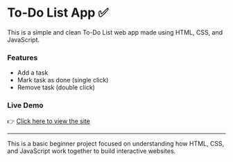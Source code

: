 # To-Do List App ✅

This is a simple and clean To-Do List web app made using HTML, CSS, and JavaScript.

### Features
- Add a task
- Mark task as done (single click)
- Remove task (double click)

### Live Demo
👉 [Click here to view the site](https://kulkarnivinith.github.io/to-do-list/)

---

This is a basic beginner project focused on understanding how HTML, CSS, and JavaScript work together to build interactive websites.
